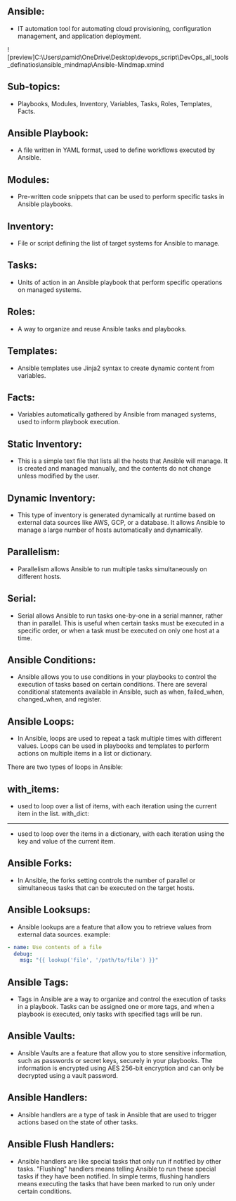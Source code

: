 Ansible:
------- 
 * IT automation tool for automating cloud provisioning, configuration management, and application deployment.

![preview]C:\Users\pamid\OneDrive\Desktop\devops_script\DevOps_all_tools_definatios\ansible_mindmap\Ansible-Mindmap.xmind

Sub-topics:
----------
 * Playbooks, Modules, Inventory, Variables, Tasks, Roles, Templates, Facts.

Ansible Playbook:
---------------- 
 * A file written in YAML format, used to define workflows executed by Ansible.

Modules:
-------
 * Pre-written code snippets that can be used to perform specific tasks in Ansible playbooks.

Inventory: 
---------
 * File or script defining the list of target systems for Ansible to manage.

Tasks:
------
 * Units of action in an Ansible playbook that perform specific operations on managed systems.

Roles:
-----
 * A way to organize and reuse Ansible tasks and playbooks.

Templates:
---------
 * Ansible templates use Jinja2 syntax to create dynamic content from variables.

Facts:
------
 * Variables automatically gathered by Ansible from managed systems, used to inform playbook execution.

Static Inventory: 
----------------
 * This is a simple text file that lists all the hosts that Ansible will manage. It is created and managed manually, and the contents do not change unless modified by the user.

Dynamic Inventory:
------------------
 * This type of inventory is generated dynamically at runtime based on external data sources like AWS, GCP, or a database. It allows Ansible to manage a large number of hosts automatically and dynamically.
  
Parallelism:
------------
 * Parallelism allows Ansible to run multiple tasks simultaneously on different hosts.
  
Serial:
-------
 * Serial allows Ansible to run tasks one-by-one in a serial manner, rather than in parallel. This is useful when certain tasks must be executed in a specific order, or when a task must be executed on only one host at a time. 

Ansible Conditions:
-------------------
 * Ansible allows you to use conditions in your playbooks to control the execution of tasks based on certain conditions. There are several conditional statements available in Ansible, such as when, failed_when, changed_when, and register.
  
Ansible Loops:
----------------
 * In Ansible, loops are used to repeat a task multiple times with different values. Loops can be used in playbooks and templates to perform actions on multiple items in a list or dictionary.

There are two types of loops in Ansible:

with_items:
-----------
*  used to loop over a list of items, with each iteration using the current item in the list.
with_dict:
----------
*  used to loop over the items in a dictionary, with each iteration using the key and value of the current item.

Ansible Forks:
--------------
 * In Ansible, the forks setting controls the number of parallel or simultaneous tasks that can be executed on the target hosts.

Ansible Looksups:
-----------------
 * Ansible lookups are a feature that allow you to retrieve values from external data sources.
example:
```yml
- name: Use contents of a file
  debug:
    msg: "{{ lookup('file', '/path/to/file') }}"

```

Ansible Tags:
-------------
 * Tags in Ansible are a way to organize and control the execution of tasks in a playbook. Tasks can be assigned one or more tags, and when a playbook is executed, only tasks with specified tags will be run.

Ansible Vaults:
---------------
 * Ansible Vaults are a feature that allow you to store sensitive information, such as passwords or secret keys, securely in your playbooks. The information is encrypted using AES 256-bit encryption and can only be decrypted using a vault password.

Ansible Handlers:
-----------------
 * Ansible handlers are a type of task in Ansible that are used to trigger actions based on the state of other tasks.

Ansible Flush Handlers:
-----------------------
 * Ansible handlers are like special tasks that only run if notified by other tasks. "Flushing" handlers means telling Ansible to run these special tasks if they have been notified. In simple terms, flushing handlers means executing the tasks that have been marked to run only under certain conditions.

